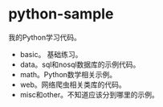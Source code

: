 # python-sample

我的Python学习代码。

- basic。 基础练习。
- data。sql和nosql数据库的示例代码。
- math。Python数学相关示例。
- web。网络爬虫相关类库的代码。
- misc和other。不知道应该分到哪里的示例。
